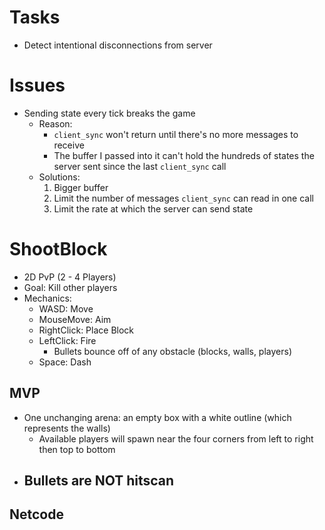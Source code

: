 # Tasks
- Detect intentional disconnections from server
# Issues
- Sending state every tick breaks the game
  - Reason:
    - `client_sync` won't return until there's no more messages to receive
    - The buffer I passed into it can't hold the hundreds of states the server sent since the last `client_sync` call
  - Solutions:
    1. Bigger buffer
    2. Limit the number of messages `client_sync` can read in one call
    3. Limit the rate at which the server can send state

# ShootBlock
- 2D PvP (2 - 4 Players) 
- Goal: Kill other players
- Mechanics:
  - WASD: Move
  - MouseMove: Aim
  - RightClick: Place Block
  - LeftClick: Fire
    - Bullets bounce off of any obstacle (blocks, walls, players)
  - Space: Dash
## MVP
- One unchanging arena: an empty box with a white outline (which represents the walls)
  - Available players will spawn near the four corners from left to right then top to bottom
- Bullets are NOT hitscan
  -  
## Netcode
